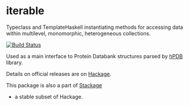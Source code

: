 iterable
========
Typeclass and TemplateHaskell instantiating methods for accessing data within multilevel,
monomorphic, heterogeneous collections.

[![Build Status](https://api.travis-ci.org/mgajda/iterable.png?branch=master)](https://travis-ci.org/mgajda/iterable)

Used as a main interface to Protein Databank structures parsed by [hPDB](http://hackage.haskell.org/package/hPDB) library.

Details on official releases are on [Hackage](http://hackage.haskell.org/package/iterable).

This package is also a part of [Stackage](http://daniel-diaz.github.io/stackagelist/)
- a stable subset of Hackage.
